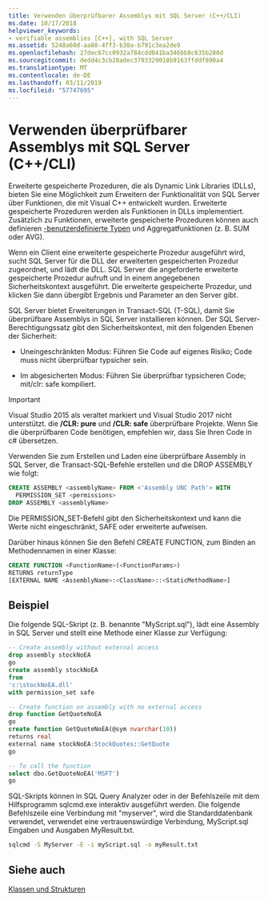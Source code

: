 ```yaml
---
title: Verwenden überprüfbarer Assemblys mit SQL Server (C++/CLI)
ms.date: 10/17/2018
helpviewer_keywords:
- verifiable assemblies [C++], with SQL Server
ms.assetid: 5248a60d-aa88-4ff3-b30a-b791c3ea2de9
ms.openlocfilehash: 27dec67cc0932a784cdd041ba346bb8c635b280d
ms.sourcegitcommit: dedd4c3cb28adec3793329018b9163ffddf890a4
ms.translationtype: MT
ms.contentlocale: de-DE
ms.lasthandoff: 03/11/2019
ms.locfileid: "57747695"
---
```

# <a name="using-verifiable-assemblies-with-sql-server-ccli"></a>Verwenden überprüfbarer Assemblys mit SQL Server (C++/CLI)

Erweiterte gespeicherte Prozeduren, die als Dynamic Link Libraries (DLLs), bieten Sie eine Möglichkeit zum Erweitern der Funktionalität von SQL Server über Funktionen, die mit Visual C++ entwickelt wurden. Erweiterte gespeicherte Prozeduren werden als Funktionen in DLLs implementiert. Zusätzlich zu Funktionen, erweiterte gespeicherte Prozeduren können auch definieren [-benutzerdefinierte Typen](../cpp/classes-and-structs-cpp.md) und Aggregatfunktionen (z. B. SUM oder AVG).

Wenn ein Client eine erweiterte gespeicherte Prozedur ausgeführt wird, sucht SQL Server für die DLL der erweiterten gespeicherten Prozedur zugeordnet, und lädt die DLL. SQL Server die angeforderte erweiterte gespeicherte Prozedur aufruft und in einem angegebenen Sicherheitskontext ausgeführt. Die erweiterte gespeicherte Prozedur, und klicken Sie dann übergibt Ergebnis und Parameter an den Server gibt.

SQL Server bietet Erweiterungen in Transact-SQL (T-SQL), damit Sie überprüfbare Assemblys in SQL Server installieren können. Der SQL Server-Berechtigungssatz gibt den Sicherheitskontext, mit den folgenden Ebenen der Sicherheit:

- Uneingeschränkten Modus: Führen Sie Code auf eigenes Risiko; Code muss nicht überprüfbar typsicher sein.

- Im abgesicherten Modus: Führen Sie überprüfbar typsicheren Code; mit/clr: safe kompiliert.

> [!IMPORTANT]
> Visual Studio 2015 als veraltet markiert und Visual Studio 2017 nicht unterstützt. die **/CLR: pure** und **/CLR: safe** überprüfbare Projekte. Wenn Sie die überprüfbaren Code benötigen, empfehlen wir, dass Sie Ihren Code in c# übersetzen.

Verwenden Sie zum Erstellen und Laden eine überprüfbare Assembly in SQL Server, die Transact-SQL-Befehle erstellen und die DROP ASSEMBLY wie folgt:

```sql
CREATE ASSEMBLY <assemblyName> FROM <'Assembly UNC Path'> WITH
  PERMISSION_SET <permissions>
DROP ASSEMBLY <assemblyName>
```

Die PERMISSION_SET-Befehl gibt den Sicherheitskontext und kann die Werte nicht eingeschränkt, SAFE oder erweiterte aufweisen.

Darüber hinaus können Sie den Befehl CREATE FUNCTION, zum Binden an Methodennamen in einer Klasse:

```sql
CREATE FUNCTION <FunctionName>(<FunctionParams>)
RETURNS returnType
[EXTERNAL NAME <AssemblyName>:<ClassName>::<StaticMethodName>]
```

## <a name="example"></a>Beispiel

Die folgende SQL-Skript (z. B. benannte "MyScript.sql"), lädt eine Assembly in SQL Server und stellt eine Methode einer Klasse zur Verfügung:

```sql
-- Create assembly without external access
drop assembly stockNoEA
go
create assembly stockNoEA
from
'c:\stockNoEA.dll'
with permission_set safe

-- Create function on assembly with no external access
drop function GetQuoteNoEA
go
create function GetQuoteNoEA(@sym nvarchar(10))
returns real
external name stockNoEA:StockQuotes::GetQuote
go

-- To call the function
select dbo.GetQuoteNoEA('MSFT')
go
```

SQL-Skripts können in SQL Query Analyzer oder in der Befehlszeile mit dem Hilfsprogramm sqlcmd.exe interaktiv ausgeführt werden. Die folgende Befehlszeile eine Verbindung mit "myserver", wird die Standarddatenbank verwendet, verwendet eine vertrauenswürdige Verbindung, MyScript.sql Eingaben und Ausgaben MyResult.txt.

```cmd
sqlcmd -S MyServer -E -i myScript.sql -o myResult.txt
```

## <a name="see-also"></a>Siehe auch

[Klassen und Strukturen](../cpp/classes-and-structs-cpp.md)
